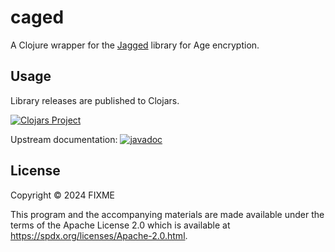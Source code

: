 # caged

A Clojure wrapper for the [Jagged](https://github.com/exceptionfactory/jagged) library
for Age encryption.

## Usage

Library releases are published to Clojars.

[![Clojars Project](http://clojars.org/mjholub/caged/latest-version.svg)](http://clojars.org/mjholub/caged)

Upstream documentation:
[![javadoc](https://javadoc.io/badge2/com.exceptionfactory.jagged/jagged-api/javadoc.svg)](https://javadoc.io/doc/com.exceptionfactory.jagged/jagged-api)

## License

Copyright © 2024 FIXME

This program and the accompanying materials are made available under the
terms of the Apache License 2.0 which is available at
https://spdx.org/licenses/Apache-2.0.html.
